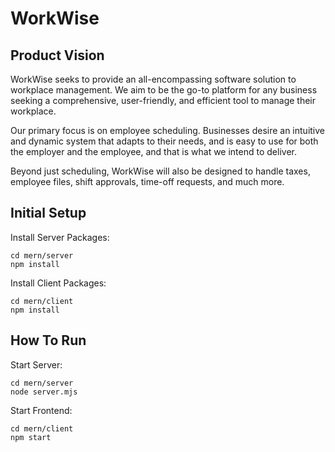 # WorkWise



## Product Vision 

WorkWise seeks to provide an all-encompassing software solution to workplace management. We aim to be the go-to platform for any business seeking a comprehensive, user-friendly, and efficient tool to manage their workplace. 

Our primary focus is on employee scheduling. Businesses desire an intuitive and dynamic system that adapts to their needs, and is easy to use for both the employer and the employee, and that is what we intend to deliver.

Beyond just scheduling, WorkWise will also be designed to handle taxes, employee files, shift approvals, time-off requests, and much more. 

## Initial Setup 
Install Server Packages:
```
cd mern/server
npm install
```

Install Client Packages:
```
cd mern/client
npm install
```

## How To Run
Start Server:
```
cd mern/server
node server.mjs
```

Start Frontend:
```
cd mern/client
npm start
```